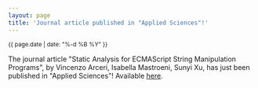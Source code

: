 ```yaml
---
layout: page
title: 'Journal article published in "Applied Sciences"!'
---
```


<small>{{ page.date | date: "%-d %B %Y" }}</small>

The journal article "Static Analysis for ECMAScript String Manipulation Programs", by Vincenzo Arceri, Isabella Mastroeni, Sunyi Xu, has just been published in "Applied Sciences"! Available [here](https://doi.org/10.3390/app10103525).
